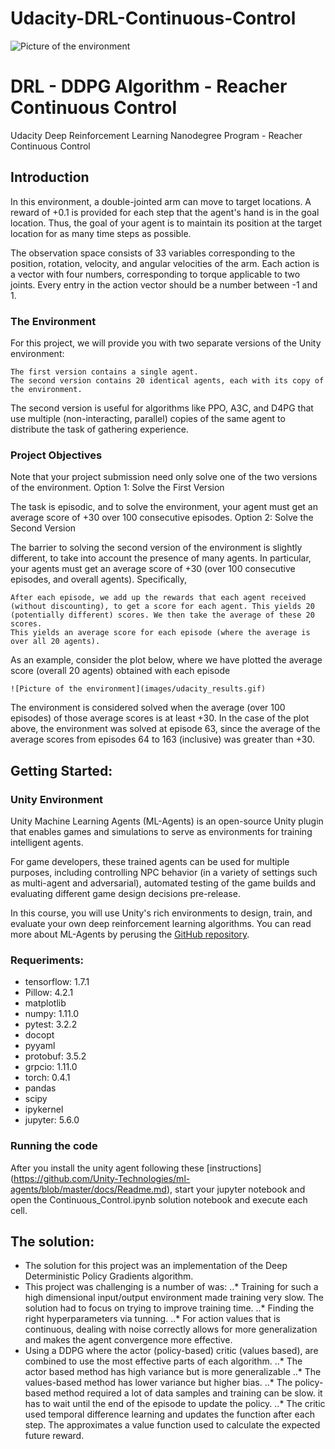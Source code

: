 # Udacity-DRL-Continuous-Control

![Picture of the environment](images/environment.gif)

# DRL - DDPG Algorithm - Reacher Continuous Control
Udacity Deep Reinforcement Learning Nanodegree Program - Reacher Continuous Control

## Introduction
In this environment, a double-jointed arm can move to target locations. A reward of +0.1 is provided for each step that the agent's hand is in the goal location. Thus, the goal of your agent is to maintain its position at the target location for as many time steps as possible.

The observation space consists of 33 variables corresponding to the position, rotation, velocity, and angular velocities of the arm. Each action is a vector with four numbers, corresponding to torque applicable to two joints. Every entry in the action vector should be a number between -1 and 1.

### The Environment
For this project, we will provide you with two separate versions of the Unity environment:

    The first version contains a single agent.
    The second version contains 20 identical agents, each with its copy of the environment.

The second version is useful for algorithms like PPO, A3C, and D4PG that use multiple (non-interacting, parallel) copies of the same agent to distribute the task of gathering experience. 


### Project Objectives
Note that your project submission need only solve one of the two versions of the environment.
Option 1: Solve the First Version

The task is episodic, and to solve the environment, your agent must get an average score of +30 over 100 consecutive episodes.
Option 2: Solve the Second Version

The barrier to solving the second version of the environment is slightly different, to take into account the presence of many agents. In particular, your agents must get an average score of +30 (over 100 consecutive episodes, and overall agents). Specifically,

    After each episode, we add up the rewards that each agent received (without discounting), to get a score for each agent. This yields 20 (potentially different) scores. We then take the average of these 20 scores.
    This yields an average score for each episode (where the average is over all 20 agents).

As an example, consider the plot below, where we have plotted the average score (overall 20 agents) obtained with each episode

    ![Picture of the environment](images/udacity_results.gif)


The environment is considered solved when the average (over 100 episodes) of those average scores is at least +30. In the case of the plot above, the environment was solved at episode 63, since the average of the average scores from episodes 64 to 163 (inclusive) was greater than +30.

## Getting Started:

### Unity Environment
Unity Machine Learning Agents (ML-Agents) is an open-source Unity plugin that enables games and simulations to serve as environments for training intelligent agents.

For game developers, these trained agents can be used for multiple purposes, including controlling NPC behavior (in a variety of settings such as multi-agent and adversarial), automated testing of the game builds and evaluating different game design decisions pre-release.

In this course, you will use Unity's rich environments to design, train, and evaluate your own deep reinforcement learning algorithms. You can read more about ML-Agents by perusing the [GitHub repository](https://github.com/Unity-Technologies/ml-agents).

### Requeriments:
- tensorflow: 1.7.1
- Pillow: 4.2.1
- matplotlib
- numpy: 1.11.0
- pytest: 3.2.2
- docopt
- pyyaml
- protobuf: 3.5.2
- grpcio: 1.11.0
- torch: 0.4.1
- pandas
- scipy
- ipykernel
- jupyter: 5.6.0

### Running the code

After you install the unity agent following these [instructions] (https://github.com/Unity-Technologies/ml-agents/blob/master/docs/Readme.md), start your jupyter notebook and open the Continuous_Control.ipynb solution notebook and execute each cell.

## The solution:
* The solution for this project was an implementation of the Deep Deterministic Policy Gradients algorithm.
* This project was challenging is a number of was:
..* Training for such a high dimensional input/output environment made training very slow. The solution had to focus on trying to improve training time. 
..* Finding the right hyperparameters via tunning. 
..* For action values that is continuous, dealing with noise correctly allows for more generalization and makes the agent convergence more effective.
* Using a DDPG  where the actor (policy-based) critic (values based), are combined to use the most effective parts of each algorithm. 
..* The actor based method has high variance but is more generalizable 
..* The values-based method has lower variance but higher bias.
..* The policy-based method required a lot of data samples and training can be slow. it has to wait until the end of the episode to update the policy.
..* The critic used temporal difference learning and updates the function after each step. The approximates a value function used to calculate the expected future reward. 
